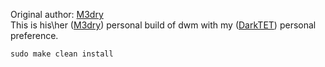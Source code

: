 Original author: [M3dry](https://gitlab.com/M3dry/dwm)  
This is his\her ([M3dry](https://gitlab.com/M3dry/dwm)) personal build of dwm with my ([DarkTET](https://github.com/darktet)) personal preference.  

```
sudo make clean install
```
